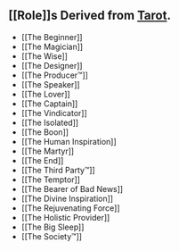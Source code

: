 [[Role]]s Derived from [Tarot](https://en.wikipedia.org/wiki/Judgement_(Tarot_card)).
---
- [[The Beginner]]
- [[The Magician]]
- [[The Wise]]
- [[The Designer]]
- [[The Producer™]]
- [[The Speaker]]
- [[The Lover]]
- [[The Captain]]
- [[The Vindicator]]
- [[The Isolated]]
- [[The Boon]]
- [[The Human Inspiration]]
- [[The Martyr]]
- [[The End]]
- [[The Third Party™]]
- [[The Temptor]]
- [[The Bearer of Bad News]]
- [[The Divine Inspiration]]
- [[The Rejuvenating Force]]
- [[The Holistic Provider]]
- [[The Big Sleep]]
- [[The Society™]]